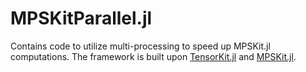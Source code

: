 # MPSKitParallel.jl

Contains code to utilize multi-processing to speed up MPSKit.jl computations.
The framework is built upon [TensorKit.jl](https://github.com/jutho/TensorKit.jl) and [MPSKit.jl](https://github.com/QuantumKitHub/MPSKit.jl).